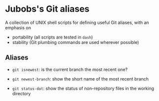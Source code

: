 # Jubobs's Git aliases

A collection of UNIX shell scripts for defining useful Git aliases,
with an emphasis on

- portability (all scripts are tested in `dash`)
- stability (Git plumbing commands are used wherever possible)

## Aliases

- `git isnewest`: is the current branch the most recent one?

- `git newest-branch`: show the short name of the most recent branch

- `git status-dot`: show the status of non-repository files in the working
 directory
